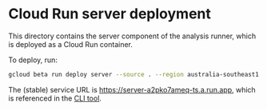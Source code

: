 # Cloud Run server deployment

This directory contains the server component of the analysis runner, which is
deployed as a Cloud Run container.

To deploy, run:

```bash
gcloud beta run deploy server --source . --region australia-southeast1 --no-allow-unauthenticated --platform managed
```

The (stable) service URL is https://server-a2pko7ameq-ts.a.run.app, which is
referenced in the [CLI tool](../cli).
